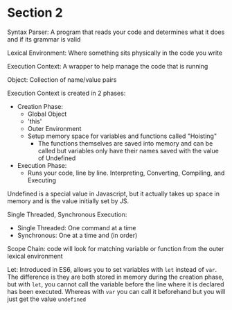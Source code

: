 # Section 2
Syntax Parser: A program that reads your code and determines what it does and if its grammar is valid

Lexical Environment: Where something sits physically in the code you write

Execution Context: A wrapper to help manage the code that is running

Object: Collection of name/value pairs

Execution Context is created in 2 phases:
- Creation Phase:
  - Global Object
  - 'this'
  - Outer Environment
  - Setup memory space for variables and functions called "Hoisting"
    - The functions themselves are saved into memory and can be called but variables only have their names saved with the value of Undefined
- Execution Phase:
  - Runs your code, line by line. Interpreting, Converting, Compiling, and Executing

Undefined is a special value in Javascript, but it actually takes up space in memory and is the value initially set by JS.

Single Threaded, Synchronous Execution:
  - Single Threaded: One command at a time
  - Synchronous: One at a time and (in order)

Scope Chain: code will look for matching variable or function from the outer lexical environment

Let: Introduced in ES6, allows you to set variables with ```let``` instead of ```var```. The difference is they are both stored in memory during the creation phase, but with ```let```, you cannot call the variable before the line where it is declared has been executed. Whereas with ```var``` you can call it beforehand but you will just get the value ```undefined```
